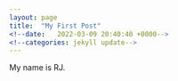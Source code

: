 ```yaml
---
layout: page
title:  "My First Post"
<!--date:   2022-03-09 20:40:40 +0000-->
<!--categories: jekyll update-->
---
```

My name is RJ.